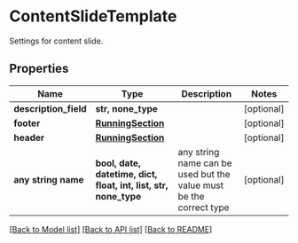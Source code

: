 # ContentSlideTemplate

Settings for content slide.

## Properties
Name | Type | Description | Notes
------------ | ------------- | ------------- | -------------
**description_field** | **str, none_type** |  | [optional] 
**footer** | [**RunningSection**](RunningSection.md) |  | [optional] 
**header** | [**RunningSection**](RunningSection.md) |  | [optional] 
**any string name** | **bool, date, datetime, dict, float, int, list, str, none_type** | any string name can be used but the value must be the correct type | [optional]

[[Back to Model list]](../README.md#documentation-for-models) [[Back to API list]](../README.md#documentation-for-api-endpoints) [[Back to README]](../README.md)


